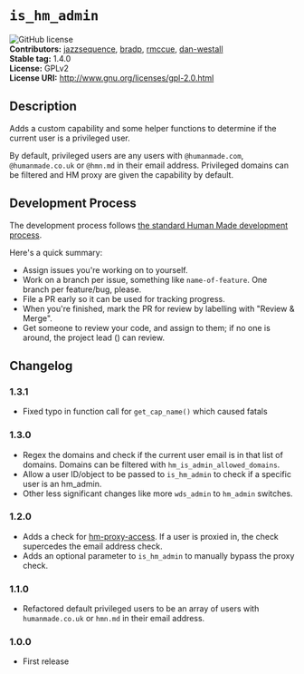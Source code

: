 # `is_hm_admin` #
![GitHub license](https://img.shields.io/badge/license-GPLv2-blue.svg)  
**Contributors:**      [jazzsequence](https://github.com/jazzsequence), [bradp](https://github.com/bradp), [rmccue](https://github.com/rmccue), [dan-westall](https://github.com/dan-westall)  
**Stable tag:**        1.4.0  
**License:**           GPLv2  
**License URI:**       http://www.gnu.org/licenses/gpl-2.0.html

## Description ##

Adds a custom capability and some helper functions to determine if the current user is a privileged user.
  
By default, privileged users are any users with `@humanmade.com`, `@humanmade.co.uk` or `@hmn.md` in their email address. Privileged domains can be filtered and HM proxy are given the capability by default.

## Development Process

The development process follows [the standard Human Made development process](http://engineering.hmn.md/how-we-work/process/development/).

Here's a quick summary:

* Assign issues you're working on to yourself.
* Work on a branch per issue, something like `name-of-feature`. One branch per feature/bug, please.
* File a PR early so it can be used for tracking progress.
* When you're finished, mark the PR for review by labelling with "Review &amp; Merge".
* Get someone to review your code, and assign to them; if no one is around, the project lead () can review.

## Changelog ##

### 1.3.1 ###
* Fixed typo in function call for `get_cap_name()` which caused fatals

### 1.3.0 ###
* Regex the domains and check if the current user email is in that list of domains. Domains can be filtered with `hm_is_admin_allowed_domains`.
* Allow a user ID/object to be passed to `is_hm_admin` to check if a specific user is an hm_admin.
* Other less significant changes like more `wds_admin` to `hm_admin` switches.

### 1.2.0 ###
* Adds a check for [hm-proxy-access](https://github.com/humanmade/hm-proxy-access). If a user is proxied in, the check  supercedes the email address check.
* Adds an optional parameter to `is_hm_admin` to manually bypass the proxy check.

### 1.1.0 ###
* Refactored default privileged users to be an array of users with `humanmade.co.uk` or `hmn.md` in their email address.

### 1.0.0 ###
* First release
